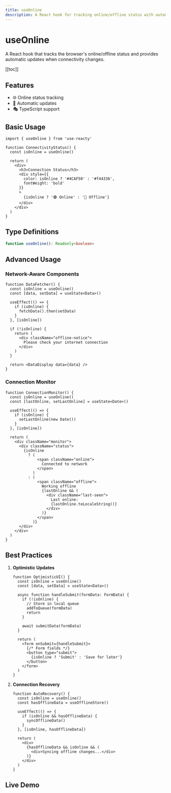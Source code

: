 ```yaml
---
title: useOnline
description: A React hook for tracking online/offline status with automatic updates
---
```


# useOnline

A React hook that tracks the browser's online/offline status and provides automatic updates when connectivity changes.

[[toc]]

## Features

- 🌐 Online status tracking
- 🔄 Automatic updates
- 🎭 TypeScript support

## Basic Usage

```tsx
import { useOnline } from 'use-reacty'

function ConnectivityStatus() {
  const isOnline = useOnline()

  return (
    <div>
      <h3>Connection Status</h3>
      <div style={{
        color: isOnline ? '#4CAF50' : '#f44336',
        fontWeight: 'bold'
      }}
      >
        {isOnline ? '🟢 Online' : '🔴 Offline'}
      </div>
    </div>
  )
}
```

## Type Definitions

```typescript
function useOnline(): Readonly<boolean>
```

## Advanced Usage

### Network-Aware Components

```tsx
function DataFetcher() {
  const isOnline = useOnline()
  const [data, setData] = useState<Data>()

  useEffect(() => {
    if (isOnline) {
      fetchData().then(setData)
    }
  }, [isOnline])

  if (!isOnline) {
    return (
      <div className="offline-notice">
        Please check your internet connection
      </div>
    )
  }

  return <DataDisplay data={data} />
}
```

### Connection Monitor

```tsx
function ConnectionMonitor() {
  const isOnline = useOnline()
  const [lastOnline, setLastOnline] = useState<Date>()

  useEffect(() => {
    if (isOnline) {
      setLastOnline(new Date())
    }
  }, [isOnline])

  return (
    <div className="monitor">
      <div className="status">
        {isOnline
          ? (
              <span className="online">
                Connected to network
              </span>
            )
          : (
              <span className="offline">
                Working offline
                {lastOnline && (
                  <div className="last-seen">
                    Last online:
                    {lastOnline.toLocaleString()}
                  </div>
                )}
              </span>
            )}
      </div>
    </div>
  )
}
```

## Best Practices

1. **Optimistic Updates**

   ```tsx
   function OptimisticUI() {
     const isOnline = useOnline()
     const [data, setData] = useState<Data>()

     async function handleSubmit(formData: FormData) {
       if (!isOnline) {
         // Store in local queue
         addToQueue(formData)
         return
       }

       await submitData(formData)
     }

     return (
       <form onSubmit={handleSubmit}>
         {/* Form fields */}
         <button type="submit">
           {isOnline ? 'Submit' : 'Save for later'}
         </button>
       </form>
     )
   }
   ```

2. **Connection Recovery**

   ```tsx
   function AutoRecovery() {
     const isOnline = useOnline()
     const hasOfflineData = useOfflineStore()

     useEffect(() => {
       if (isOnline && hasOfflineData) {
         syncOfflineData()
       }
     }, [isOnline, hasOfflineData])

     return (
       <div>
         {hasOfflineData && isOnline && (
           <div>Syncing offline changes...</div>
         )}
       </div>
     )
   }
   ```

## Live Demo

<div>
<div ref="demo"></div>
</div>

<script setup>
import { createElement } from 'react'
import { createRoot } from 'react-dom/client'
import { ref, onMounted } from 'vue'
import UseOnline from './use-online.tsx'

const demo = ref()

onMounted(() => {
  const root = createRoot(demo.value)
  root.render(createElement(UseOnline, {}, null))
})
</script>
